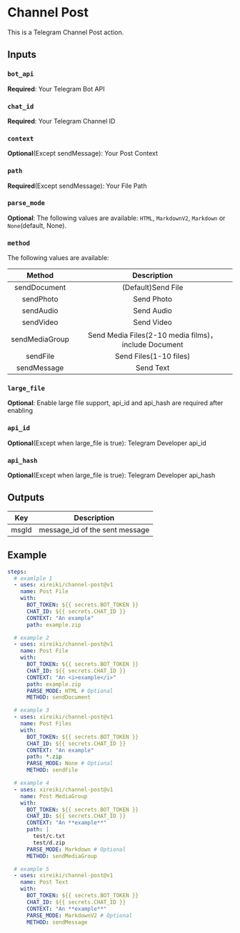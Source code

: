 # Channel Post
This is a Telegram Channel Post action.

## Inputs
### `bot_api`
**Required**: Your Telegram Bot API

### `chat_id`
**Required**: Your Telegram Channel ID

### `context`
**Optional**(Except sendMessage): Your Post Context

### `path`
**Required**(Except sendMessage): Your File Path

### `parse_mode`
**Optional**: The following values are available: `HTML`, `MarkdownV2`, `Markdown` or `None`(default, None).

### `method`
The following values are available:

| Method | Description |
| :----: | :----: |
| sendDocument | (Default)Send File |
| sendPhoto | Send Photo |
| sendAudio | Send Audio |
| sendVideo | Send Video |
| sendMediaGroup | Send Media Files(2-10 media films)，include Document |
| sendFile | Send Files(1-10 files) |
| sendMessage | Send Text |

### `large_file`
**Optional**: Enable large file support, api_id and api_hash are required after enabling

### `api_id`
**Optional**(Except when large_file is true): Telegram Developer api_id

### `api_hash`
**Optional**(Except when large_file is true): Telegram Developer api_hash

## Outputs
| Key | Description |
| :----: | :----: |
| msgId | message_id of the sent message |

## Example
```yml
steps:
  # examlple 1
  - uses: xireiki/channel-post@v1
    name: Post File
    with:
      BOT_TOKEN: ${{ secrets.BOT_TOKEN }}
      CHAT_ID: ${{ secrets.CHAT_ID }}
      CONTEXT: "An example"
      path: example.zip

  # example 2
  - uses: xireiki/channel-post@v1
    name: Post File
    with:
      BOT_TOKEN: ${{ secrets.BOT_TOKEN }}
      CHAT_ID: ${{ secrets.CHAT_ID }}
      CONTEXT: "An <i>example</i>"
      path: example.zip
      PARSE_MODE: HTML # Optional
      METHOD: sendDocument

  # example 3
  - uses: xireiki/channel-post@v1
    name: Post Files
    with:
      BOT_TOKEN: ${{ secrets.BOT_TOKEN }}
      CHAT_ID: ${{ secrets.CHAT_ID }}
      CONTEXT: "An example"
      path: *.zip
      PARSE_MODE: None # Optional
      METHOD: sendFile

  # example 4
  - uses: xireiki/channel-post@v1
    name: Post MediaGroup
    with:
      BOT_TOKEN: ${{ secrets.BOT_TOKEN }}
      CHAT_ID: ${{ secrets.CHAT_ID }}
      CONTEXT: "An **example**"
      path: |
        test/c.txt
        test/d.zip
      PARSE_MODE: Markdown # Optional
      METHOD: sendMediaGroup

  # example 5
  - uses: xireiki/channel-post@v1
    name: Post Text
    with:
      BOT_TOKEN: ${{ secrets.BOT_TOKEN }}
      CHAT_ID: ${{ secrets.CHAT_ID }}
      CONTEXT: "An **example**"
      PARSE_MODE: MarkdownV2 # Optional
      METHOD: sendMessage
```

